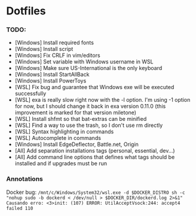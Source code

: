 # Dotfiles

### TODO:

- [Windows] Install required fonts
- [Windows] Install script
- [Windows] Fix CRLF in vim/editors
- [Windows] Set variable with Windows username in WSL
- [Windows] Make sure US-International is the only keyboard
- [Windows] Install StartAllBack
- [Windows] Install PowerToys
- [WSL] Fix bug and guarantee that Windows exe will be executed successfully
- [WSL] exa is really slow right now with the -l option. I'm using -1 option for now, but I should change it back in exa version 0.11.0 (this improvement is marked for that version miletone)
- [WSL] Install shfmt so that bat-extras can be minified
- [WSL] Find a way to use the trash, so I don't use rm directly
- [WSL] Syntax highlighting in commands
- [WSL] Autocomplete in commands
- [Windows] Install EdgeDeflector, Battle.net, Origin
- [All] Add separation installations tags (personal, essential, dev...)
- [All] Add command line options that defines what tags should be installed and if upgrades must be run

### Annotations

Docker bug:
    ```/mnt/c/Windows/System32/wsl.exe -d $DOCKER_DISTRO sh -c "nohup sudo -b dockerd < /dev/null > $DOCKER_DIR/dockerd.log 2>&1"
    Causando erro:
    <3>init: (107) ERROR: UtilAcceptVsock:244: accept4 failed 110```
